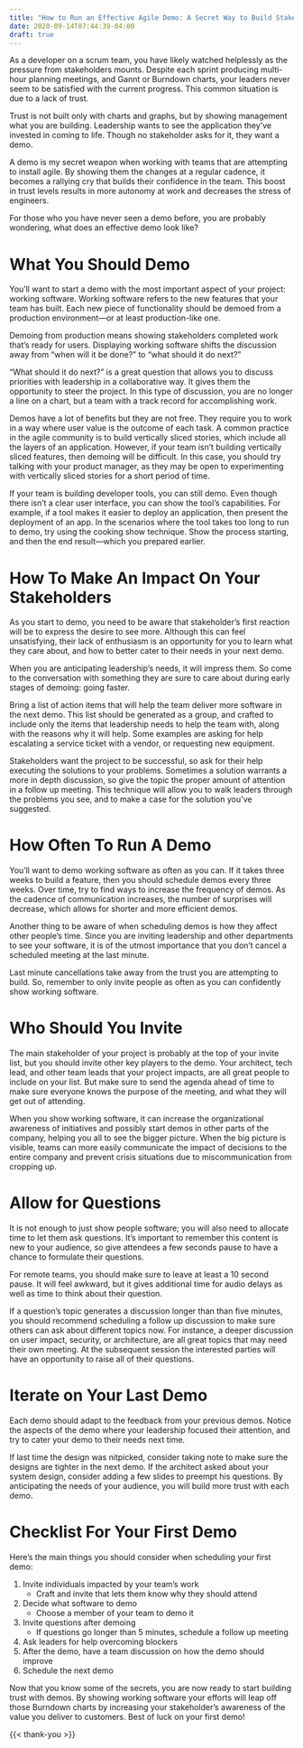 ```yaml
---
title: "How to Run an Effective Agile Demo: A Secret Way to Build Stakeholder Trust"
date: 2020-09-14T07:44:39-04:00
draft: true
---
```


As a developer on a scrum team, you have likely watched helplessly as the pressure from stakeholders mounts. Despite each sprint producing multi-hour planning meetings, and Gannt or Burndown charts, your leaders never seem to be satisfied with the current progress. This common situation is due to a lack of trust.

Trust is not built only with charts and graphs, but by showing management what you are building. Leadership wants to see the application they’ve invested in coming to life. Though no stakeholder asks for it, they want a demo.

A demo is my secret weapon when working with teams that are attempting to install agile. By showing them the changes at a regular cadence, it becomes a rallying cry that builds their confidence in the team. This boost in trust levels results in more autonomy at work and decreases the stress of engineers.

For those who you have never seen a demo before, you are probably wondering, what does an effective demo look like?

# What You Should Demo

You’ll want to start a demo with the most important aspect of your project: working software. Working software refers to the new features that your team has built. Each new piece of functionality should be demoed from a production environment—or at least production-like one.

Demoing from production means showing stakeholders completed work that’s ready for users. Displaying working software shifts the discussion away from “when will it be done?” to “what should it do next?”

“What should it do next?” is a great question that allows you to discuss priorities with leadership in a collaborative way. It gives them the opportunity to steer the project. In this type of discussion, you are no longer a line on a chart, but a team with a track record for accomplishing work.

Demos have a lot of benefits but they are not free. They require you to work in a way where user value is the outcome of each task. A common practice in the agile community is to build vertically sliced stories, which include all the layers of an application. However, if your team isn’t building vertically sliced features, then demoing will be difficult. In this case, you should try talking with your product manager, as they may be open to experimenting with vertically sliced stories for a short period of time.

If your team is building developer tools, you can still demo. Even though there isn’t a clear user interface, you can show the tool’s capabilities. For example, if a tool makes it easier to deploy an application, then present the deployment of an app. In the scenarios where the tool takes too long to run to demo, try using the cooking show technique. Show the process starting, and then the end result—which you prepared earlier.

# How To Make An Impact On Your Stakeholders

As you start to demo, you need to be aware that stakeholder’s first reaction will be to express the desire to see more. Although this can feel unsatisfying, their lack of enthusiasm is an opportunity for you to learn what they care about, and how to better cater to their needs in your next demo.

When you are anticipating leadership’s needs, it will impress them. So come to the conversation with something they are sure to care about during early stages of demoing: going faster.

Bring a list of action items that will help the team deliver more software in the next demo. This list should be generated as a group, and crafted to include only the items that leadership needs to help the team with, along with the reasons why it will help. Some examples are asking for help escalating a service ticket with a vendor, or requesting new equipment.

Stakeholders want the project to be successful, so ask for their help executing the solutions to your problems. Sometimes a solution warrants a more in depth discussion, so give the topic the proper amount of attention in a follow up meeting. This technique will allow you to walk leaders through the problems you see, and to make a case for the solution you've suggested.

# How Often To Run A Demo

You’ll want to demo working software as often as you can. If it takes three weeks to build a feature, then you should schedule demos every three weeks. Over time, try to find ways to increase the frequency of demos. As the cadence of communication increases, the number of surprises will decrease, which allows for shorter and more efficient demos.

Another thing to be aware of when scheduling demos is how they affect other people’s time. Since you are inviting leadership and other departments to see your software, it is of the utmost importance that you don’t cancel a scheduled meeting at the last minute.

Last minute cancellations take away from the trust you are attempting to build. So, remember to only invite people as often as you can confidently show working software.

# Who Should You Invite

The main stakeholder of your project is probably at the top of your invite list, but you should invite other key players to the demo. Your architect, tech lead, and other team leads that your project impacts, are all great people to include on your list. But make sure to send the agenda ahead of time to make sure everyone knows the purpose of the meeting, and what they will get out of attending.

When you show working software, it can increase the organizational awareness of initiatives and possibly start demos in other parts of the company, helping you all to see the bigger picture. When the big picture is visible, teams can more easily communicate the impact of decisions to the entire company and prevent crisis situations due to miscommunication from cropping up.

# Allow for Questions

It is not enough to just show people software; you will also need to allocate time to let them ask questions. It’s important to remember this content is new to your audience, so give attendees a few seconds pause to have a chance to formulate their questions.

For remote teams, you should make sure to leave at least a 10 second pause. It will feel awkward, but it gives additional time for audio delays as well as time to think about their question.

If a question’s topic generates a discussion longer than than five minutes, you should recommend scheduling a follow up discussion to make sure others can ask about different topics now. For instance, a deeper discussion on user impact, security, or architecture, are all great topics that may need their own meeting. At the subsequent session the interested parties will have an opportunity to raise all of their questions.

# Iterate on Your Last Demo

Each demo should adapt to the feedback from your previous demos. Notice the aspects of the demo where your leadership focused their attention, and try to cater your demo to their needs next time.

If last time the design was nitpicked, consider taking note to make sure the designs are tighter in the next demo. If the architect asked about your system design, consider adding a few slides to preempt his questions. By anticipating the needs of your audience, you will build more trust with each demo.


# Checklist For Your First Demo

Here’s the main things you should consider when scheduling your first demo:

1. Invite individuals impacted by your team’s work
    - Craft and invite that lets them know why they should attend
2. Decide what software to demo
    - Choose a member of your team to demo it
3. Invite questions after demoing
    - If questions go longer than 5 minutes, schedule a follow up meeting
4. Ask leaders for help overcoming blockers
5. After the demo, have a team discussion on how the demo should improve
6. Schedule the next demo


Now that you know some of the secrets, you are now ready to start building trust with demos. By showing working software your efforts will leap off those Burndown charts by increasing your stakeholder’s awareness of the value you deliver to customers. Best of luck on your first demo!

{{< thank-you >}}
